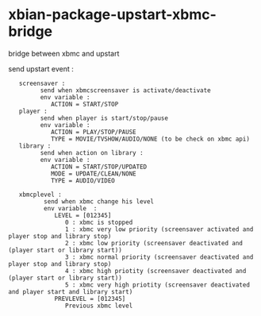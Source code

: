 xbian-package-upstart-xbmc-bridge
=================================

bridge between xbmc and upstart
    
send upstart event :

       screensaver :
             send when xbmcscreensaver is activate/deactivate
             env variable : 
                ACTION = START/STOP
       player :
             send when player is start/stop/pause
             env variable :
                ACTION = PLAY/STOP/PAUSE
                TYPE = MOVIE/TVSHOW/AUDIO/NONE (to be check on xbmc api)
       library :
             send when action on library :
             env variable :
                ACTION = START/STOP/UPDATED
                MODE = UPDATE/CLEAN/NONE
                TYPE = AUDIO/VIDEO      
       
       xbmcplevel :
              send when xbmc change his level
              env variable  :
                 LEVEL = [012345]
                    0 : xbmc is stopped    
                    1 : xbmc very low priority (screensaver activated and player stop and library stop)
                    2 : xbmc low priority (screensaver deactivated and (player start or library start))
                    3 : xbmc normal priority (screensaver deactivated and player stop and library stop)
                    4 : xbmc high priotity (screensaver deactivated and (player start or library start))
                    5 : xbmc very high priotity (screensaver deactivated and player start and library start)
                 PREVLEVEL = [012345] 
                    Previous xbmc level
